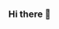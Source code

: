### Hi there 👋

<!--
**DevPicon/DevPicon** is a ✨ _special_ ✨ repository because its `README.md` (this file) appears on your GitHub profile.

Here are some ideas to get you started:

- 🔭 I’m currently working on Cornershop Inc.
- 🌱 I’m currently learning Kotlin and Android (lifelong learning)
- 👯 I’m looking to collaborate with Android and Kotlin demos
- 🤔 I’m looking for help with UI (Design and transitions) on android
- 💬 Ask me about ...
- 📫 How to reach me: [@devpicon](https://twitter.com/devpicon)
- ⚡ Fun fact: I have a Youtube channel -> [DevPicon](https://youtube.com/devpicon)
-->
